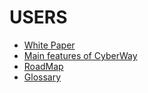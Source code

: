 # USERS

* [White Paper](/users/white_paper.md)
* [Main features of CyberWay](/users/cyberway_features.md)
* [RoadMap](/users/roadmap.md)
* [Glossary](/users/glossary.md)
